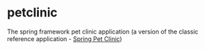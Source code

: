 # petclinic
The spring framework pet clinic application (a version of the classic reference application - [Spring Pet Clinic](https://github.com/spring-projects/spring-petclinic))
